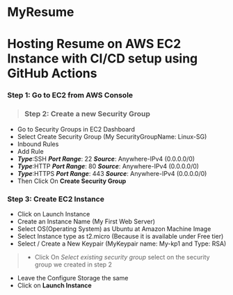 # MyResume
# Hosting Resume on AWS EC2 Instance with CI/CD setup using GitHub Actions
### Step 1: Go to EC2 from AWS Console 

> ### Step 2: Create a new Security Group
 * Go to Security Groups in EC2 Dashboard
 * Select Create Security Group (My SecurityGroupName: Linux-SG)
 * Inbound Rules
 * Add Rule
 * ***Type***:SSH  ***Port Range***: 22 ***Source***: Anywhere-IPv4 (0.0.0.0/0)
 * ***Type***:HTTP  ***Port Range***: 80 ***Source***: Anywhere-IPv4 (0.0.0.0/0)
 * ***Type***:HTTPS  ***Port Range***: 443 ***Source***: Anywhere-IPv4 (0.0.0.0/0)
 * Then Click On **Create Security Group**
 
### Step 3: Create EC2 Instance
 * Click on Launch Instance
 * Create an Instance Name (My First Web Server)
 * Select OS(Operating System) as Ubuntu at Amazon Machine Image
 * Select Instance type as t2.micro (Because it is available under Free tier)
 * Select / Create a New Keypair (MyKeypair name: My-kp1 and Type: RSA)
>
> * Click On *Select existing security group* select on the security group we created in step 2
 * Leave the Configure Storage the same
 * Click on **Launch Instance**
 

